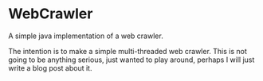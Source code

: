 # WebCrawler

A simple java implementation of a web crawler.

The intention is to make a simple multi-threaded web crawler. This is not going to be anything serious, just wanted to play  around, perhaps I will just write a blog post about it. 
